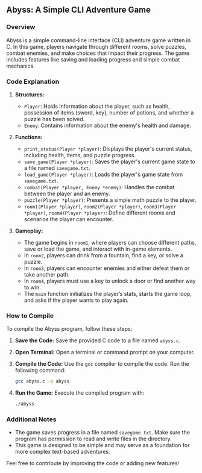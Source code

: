 ## Abyss: A Simple CLI Adventure Game

### Overview
Abyss is a simple command-line interface (CLI) adventure game written in C. In this game, players navigate through different rooms, solve puzzles, combat enemies, and make choices that impact their progress. The game includes features like saving and loading progress and simple combat mechanics.

### Code Explanation

1. **Structures:**
   - `Player`: Holds information about the player, such as health, possession of items (sword, key), number of potions, and whether a puzzle has been solved.
   - `Enemy`: Contains information about the enemy's health and damage.

2. **Functions:**
   - `print_status(Player *player)`: Displays the player's current status, including health, items, and puzzle progress.
   - `save_game(Player *player)`: Saves the player's current game state to a file named `savegame.txt`.
   - `load_game(Player *player)`: Loads the player's game state from `savegame.txt`.
   - `combat(Player *player, Enemy *enemy)`: Handles the combat between the player and an enemy.
   - `puzzle(Player *player)`: Presents a simple math puzzle to the player.
   - `room1(Player *player)`, `room2(Player *player)`, `room3(Player *player)`, `room4(Player *player)`: Define different rooms and scenarios the player can encounter.

3. **Gameplay:**
   - The game begins in `room1`, where players can choose different paths, save or load the game, and interact with in-game elements.
   - In `room2`, players can drink from a fountain, find a key, or solve a puzzle.
   - In `room3`, players can encounter enemies and either defeat them or take another path.
   - In `room4`, players must use a key to unlock a door or find another way to win.
   - The `main` function initializes the player’s stats, starts the game loop, and asks if the player wants to play again.

### How to Compile

To compile the Abyss program, follow these steps:

1. **Save the Code:**
   Save the provided C code to a file named `abyss.c`.

2. **Open Terminal:**
   Open a terminal or command prompt on your computer.

3. **Compile the Code:**
   Use the `gcc` compiler to compile the code. Run the following command:
   ```bash
   gcc abyss.c -o abyss
   ```

4. **Run the Game:**
   Execute the compiled program with:
   ```bash
   ./abyss
   ```

### Additional Notes

- The game saves progress in a file named `savegame.txt`. Make sure the program has permission to read and write files in the directory.
- This game is designed to be simple and may serve as a foundation for more complex text-based adventures.

Feel free to contribute by improving the code or adding new features!

